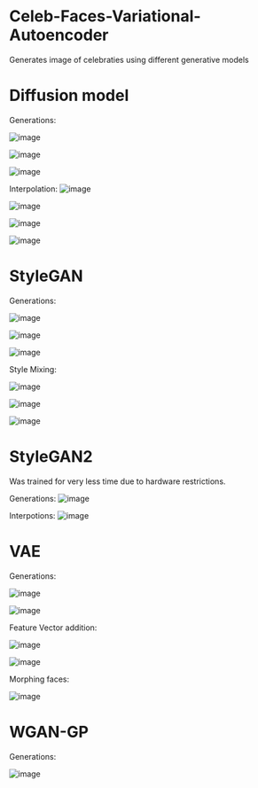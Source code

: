 # Celeb-Faces-Variational-Autoencoder
Generates image of celebraties using different generative models

# Diffusion model <br>

Generations:

![image](https://github.com/Zardian18/Celeb-Faces-Comparision/assets/106113538/c708d9c2-da4a-40cc-a398-d6d9b3ea0b76)

![image](https://github.com/Zardian18/Celeb-Faces-Comparision/assets/106113538/cc299552-9278-4eef-8c91-73cd396dc726)

![image](https://github.com/Zardian18/Celeb-Faces-Comparision/assets/106113538/5608f343-a606-4a44-bab3-cff80872076e)


Interpolation:
![image](https://github.com/Zardian18/Celeb-Faces-Comparision/assets/106113538/01be2b72-de74-45d2-90e4-944d84718b8e)

![image](https://github.com/Zardian18/Celeb-Faces-Comparision/assets/106113538/3215dcb3-baca-40a4-bfb4-8a13c12e240f)

![image](https://github.com/Zardian18/Celeb-Faces-Comparision/assets/106113538/11e1ba25-6457-4264-9f5b-8745f96f3ed0)

![image](https://github.com/Zardian18/Celeb-Faces-Comparision/assets/106113538/8edb6049-310b-45c0-95f6-64807b637ef4)

# StyleGAN <br>

Generations:

![image](https://github.com/Zardian18/Celeb-Faces-Comparision/assets/106113538/af219661-a322-471e-a631-ebfd5ea5d4bf)

![image](https://github.com/Zardian18/Celeb-Faces-Comparision/assets/106113538/45966c90-dd14-43e5-835e-315c89d4c423)

![image](https://github.com/Zardian18/Celeb-Faces-Comparision/assets/106113538/7366d3bb-08b6-4233-9c96-3221fffca0e5)



Style Mixing: 

![image](https://github.com/Zardian18/Celeb-Faces-Comparision/assets/106113538/8252ad43-49ce-40fc-a8dd-6022c8020664)

![image](https://github.com/Zardian18/Celeb-Faces-Comparision/assets/106113538/33619656-8931-43b7-bbf5-6e43c35fc691)

![image](https://github.com/Zardian18/Celeb-Faces-Comparision/assets/106113538/d313cd73-1cdd-4ab8-8953-d682f5e4d3e0)

# StyleGAN2 <br> 

Was trained for very less time due to hardware restrictions.

Generations:
![image](https://github.com/Zardian18/Celeb-Faces-Comparision/assets/106113538/dd5b7ca6-9ef7-4bcb-88c4-a40170c32bd5)

Interpotions:
![image](https://github.com/Zardian18/Celeb-Faces-Comparision/assets/106113538/cf0bf547-adc6-4dbd-b5e2-2257273525ba)



# VAE <br>

Generations:

![image](https://github.com/Zardian18/Celeb-Faces-Comparision/assets/106113538/0851c974-7309-418e-99a1-ad8113e45111)

![image](https://github.com/Zardian18/Celeb-Faces-Comparision/assets/106113538/729bb36c-d33f-4266-b926-827cbf0a7a53)


Feature Vector addition:

![image](https://github.com/Zardian18/Celeb-Faces-Comparision/assets/106113538/a66137ee-4093-4cac-bed1-d8105b98da6a)

![image](https://github.com/Zardian18/Celeb-Faces-Comparision/assets/106113538/6b4bea24-d045-40a1-9535-6a00c18f0307)

Morphing faces:

![image](https://github.com/Zardian18/Celeb-Faces-Comparision/assets/106113538/06bde0b4-8467-4168-9f63-2a998fbcf657)


# WGAN-GP <br>

Generations:

![image](https://github.com/Zardian18/Celeb-Faces-Comparision/assets/106113538/330c1e03-54a9-4717-b107-834249c580fd)


